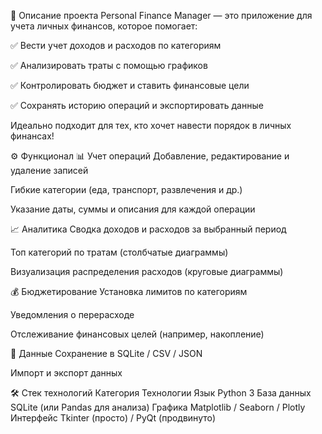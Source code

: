 📌 Описание проекта
Personal Finance Manager — это приложение для учета личных финансов, которое помогает:

✅ Вести учет доходов и расходов по категориям

✅ Анализировать траты с помощью графиков

✅ Контролировать бюджет и ставить финансовые цели

✅ Сохранять историю операций и экспортировать данные

Идеально подходит для тех, кто хочет навести порядок в личных финансах!

⚙️ Функционал
📊 Учет операций
Добавление, редактирование и удаление записей

Гибкие категории (еда, транспорт, развлечения и др.)

Указание даты, суммы и описания для каждой операции

📈 Аналитика
Сводка доходов и расходов за выбранный период

Топ категорий по тратам (столбчатые диаграммы)

Визуализация распределения расходов (круговые диаграммы)

💰 Бюджетирование
Установка лимитов по категориям

Уведомления о перерасходе

Отслеживание финансовых целей (например, накопление)

💾 Данные
Сохранение в SQLite / CSV / JSON

Импорт и экспорт данных

🛠️ Стек технологий
Категория	Технологии
Язык	Python 3
База данных	SQLite (или Pandas для анализа)
Графика	Matplotlib / Seaborn / Plotly
Интерфейс	Tkinter (просто) / PyQt (продвинуто)
